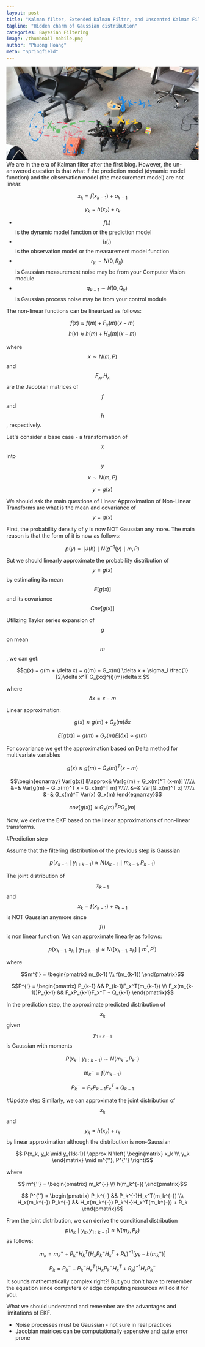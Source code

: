 ```yaml
---
layout: post
title: "Kalman filter, Extended Kalman Filter, and Unscented Kalman Filter - Part 2"
tagline: "Hidden charm of Gaussian distribution"
categories: Bayesian Filtering
image: /thumbnail-mobile.png
author: "Phuong Hoang"
meta: "Springfield"
---
```



![Sant Logo](/images/BayesianFiltering.JPEG)
We are in the era of Kalman filter after the first blog. However, the un-answered question is that what if the prediction model (dynamic model function) and the observation model (the measurement model) are not linear.

$$ x_k = f(x_{k-1}) + q_{k-1}$$

$$ y_k = h(x_k) + r_k $$

* $$f(.)$$ is the dynamic model function or the prediction model
* $$h(.)$$ is the observation model or the measurement model function
* $$r_k \sim N(0, R_k)$$ is Gaussian measurement noise may be from your Computer Vision module
* $$q_{k-1} \sim N(0, Q_k)$$ is Gaussian process noise may be from your control module

The non-linear functions can be linearized as follows:

$$ f(x) \approx f(m) + F_x(m) (x-m) $$
$$ h(x) \approx h(m) + H_x(m) (x-m) $$

where $$x \sim N(m, P) $$ and $$F_x, H_x$$ are the Jacobian matrices of $$f$$ and $$h$$, respectively.

Let's consider a base case - a transformation of $$x$$ into $$y$$

$$ x \sim N(m,P)$$

$$ y = g(x)$$

We should ask the main questions of Linear Approximation of Non-Linear Transforms are what is the mean and covariance of $$y = g(x)$$

First, the probability density of y is now NOT Gaussian any more. The main reason is that the form of it is now as follows:

$$p(y) = \mid J(h)\mid N(g^{-1}(y) \mid m, P)$$

But we should linearly approximate the probability distribution of $$y = g(x)$$ by estimating its mean $$E[g(x)]$$ and its covariance $$Cov[g(x)]$$

Utilizing Taylor series expansion of $$g$$ on mean $$m$$, we can get:

$$g(x) = g(m + \delta x) = g(m) + G_x(m) \delta x + \sigma_i \frac{1}{2}\delta x^T G_{xx}^(i)(m)\delta x $$

where $$\delta x = x-m $$

Linear approximation:

$$ g(x) \approx g(m) + G_x(m)\delta x$$

$$ E[g(x)] \approx g(m) + G_x(m) E[ \delta x] \approx g(m)$$

For covariance we get the approximation based on Delta method for multivariate variables

$$g(x) \approx g(m) + G_x(m)^T (x-m)$$

<!--
\begin{align} Var(g(x)) & \approx Var(g(m) + G_x(m)^T (x-m)) \\ &= Var(g(m) + G_x(m)^T x - G_x(m)^T m)  \\ &= Var(G_x(m)^T x) \\ &= G_x(m)^T Var(x) G_x(m) \end{align} -->

$$\begin{eqnarray}
Var[g(x)] &\approx& Var[g(m) + G_x(m)^T (x-m)]   \\\\\\
&=& Var[g(m) + G_x(m)^T x - G_x(m)^T m]  \\\\\\
&=& Var[G_x(m)^T x]  \\\\\\
&=& G_x(m)^T Var(x) G_x(m)
\end{eqnarray}$$

$$cov[g(x)] \approx G_x(m)^T P G_x(m) $$

Now,  we derive the EKF based on the linear approximations of non-linear transforms.

#Prediction step

Assume that the filtering distribution of the previous step is Gaussian

$$p(x_{k-1} \mid y_{1:k-1})  \approx N(x_{k-1} \mid m_{k-1}, P_{k-1}) $$

The joint distribution of $$x_{k-1}$$ and $$x_k = f(x_{k-1}) + q_{k-1}$$ is NOT Gaussian anymore since $$f()$$ is non linear function. We can approximate linearly as follows:

$$ p(x_{k-1}, x_k \mid y_{1:k-1}) \approx N( \left [ x_{k-1}, x_k \right ] \mid m^{'}, P^{'})$$

where

$$m^{'} = \begin{pmatrix} m_{k-1} \\\ f(m_{k-1}) \end{pmatrix}$$

$$P^{'} = \begin{pmatrix} P_{k-1} && P_{k-1}F_x^T(m_{k-1}) \\\ F_x(m_{k-1})P_{k-1} && F_xP_{k-1}F_x^T + Q_{k-1} \end{pmatrix}$$

In the prediction step, the approximate predicted distribution of $$x_k$$ given $$y_{1:k-1}$$ is Gaussian with moments

$$ P(x_k \mid y_{1:k-1}) \sim N(m_k^{-}, P_{k}^{-})$$

$$ m_k^{-} = f(m_{k-1}) $$

$$ P_k^{-} =  F_xP_{k-1}F_x^T + Q_{k-1} $$

#Update step
Similarly, we can approximate the joint distribution of $$x_k$$ and $$y_k = h(x_k) + r_k$$ by linear approximation although the distribution is non-Gaussian

$$ P(x_k, y_k \mid y_{1:k-1}) \approx N \left( \begin{matrix} x_k \\\ y_k \end{matrix} \mid m^{''}, P^{''} \right)$$

where

$$ m^{''} = \begin{pmatrix} m_k^{-} \\\ h(m_k^{-}) \end{pmatrix}$$

$$ P^{''} = \begin{pmatrix} P_k^{-} && P_k^{-}H_x^T(m_k^{-}) \\\ H_x(m_k^{-}) P_k^{-} && H_x(m_k^{-}) P_k^{-}H_x^T(m_k^{-}) + R_k \end{pmatrix}$$

From the joint distribution, we can derive the conditional distribution $$ p(x_k \mid y_k, y_{1:k-1}) \approx N(m_k, P_k)$$ as follows:

$$ m_k = m_k^{-} + P_k^{-} H_k^T (H_x P_k^{-} H_x^T +R_k)^{-1} [y_k - h(m_k^{-})]$$


$$ P_k = P_k^{-} - P_k^{-}H_x^T(H_x P_k^{-} H_x^{T} + R_k)^{-1}H_x P_k^{-}$$

It sounds mathematically complex right?! But you don't have to remember the equation since computers or edge computing resources will do it for you.

What we should understand and remember are the advantages and limitations of EKF.
* Noise processes must be Gaussian - not sure in real practices
* Jacobian matrices can be computationally expensive and quite error prone
